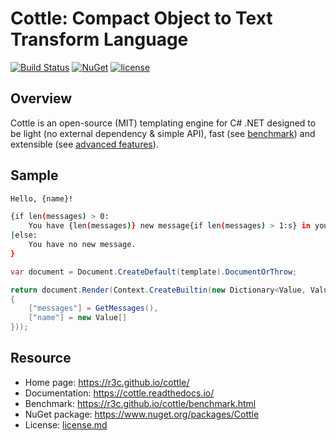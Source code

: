Cottle: Compact Object to Text Transform Language
=================================================

[![Build Status](https://travis-ci.org/r3c/cottle.svg?branch=master)](https://travis-ci.org/r3c/cottle)
[![NuGet](https://img.shields.io/nuget/v/Cottle.svg)](https://www.nuget.org/packages/Cottle/)
[![license](https://img.shields.io/github/license/r3c/cottle.svg)](https://opensource.org/licenses/MIT)

Overview
--------

Cottle is an open-source (MIT) templating engine for C# .NET designed to be
light (no external dependency & simple API), fast (see
[benchmark](https://r3c.github.io/cottle/benchmark.html)) and extensible (see
[advanced features](https://cottle.readthedocs.io/en/stable/page/05-advanced.html)).

Sample
------

```sh
Hello, {name}!

{if len(messages) > 0:
    You have {len(messages)} new message{if len(messages) > 1:s} in your mailbox!
|else:
    You have no new message.
}
```

```cs
var document = Document.CreateDefault(template).DocumentOrThrow;

return document.Render(Context.CreateBuiltin(new Dictionary<Value, Value>
{
    ["messages"] = GetMessages(),
    ["name"] = new Value[]
}));
```

Resource
--------

* Home page: https://r3c.github.io/cottle/
* Documentation: https://cottle.readthedocs.io/
* Benchmark: https://r3c.github.io/cottle/benchmark.html
* NuGet package: https://www.nuget.org/packages/Cottle
* License: [license.md](license.md)
